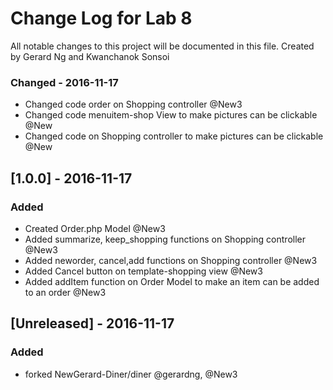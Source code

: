 # Change Log for Lab 8
All notable changes to this project will be documented in this file. Created by Gerard Ng and Kwanchanok Sonsoi

### Changed - 2016-11-17
- Changed code order on Shopping controller @New3
- Changed code menuitem-shop View to make pictures can be clickable @New
- Changed code on Shopping controller to make pictures can be clickable @New
## [1.0.0] - 2016-11-17
### Added 
- Created Order.php Model @New3
- Added summarize, keep_shopping functions on Shopping controller @New3
- Added neworder, cancel,add functions on Shopping controller @New3
- Added Cancel button on template-shopping view @New3
- Added addItem function on Order Model to make an item can be added to an order @New3 

## [Unreleased] - 2016-11-17
### Added
- forked NewGerard-Diner/diner @gerardng, @New3
 

 

